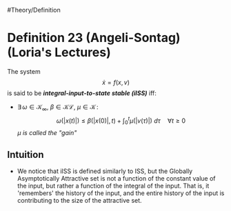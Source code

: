 #Theory/Definition 
# Definition 23 (Angeli-Sontag) (Loria's Lectures)
The system 
$$\dot{x} = f(x,v)$$
is said to be ***integral-input-to-state stable (iISS)*** iff:
- $\exists\, \omega \in \mathcal{K}_\infty, ~\beta\in\mathcal{KL}, ~\mu \in \mathcal{K} \, :$
	$$ \omega(|x(t)|) \leq \beta(|x(0)|,t) + \int_{0}^{t} \mu(|v(\tau)|) ~d\tau \quad\forall t\geq 0$$
*$\mu$ is called the "gain"*
## Intuition
- We notice that iISS is defined similarly to ISS, but the Globally Asymptotically Attractive set is not a function of the constant value of the input, but rather a function of the integral of the input. That is, it 'remembers' the history of the input, and the entire history of the input is contributing to the size of the attractive set.

